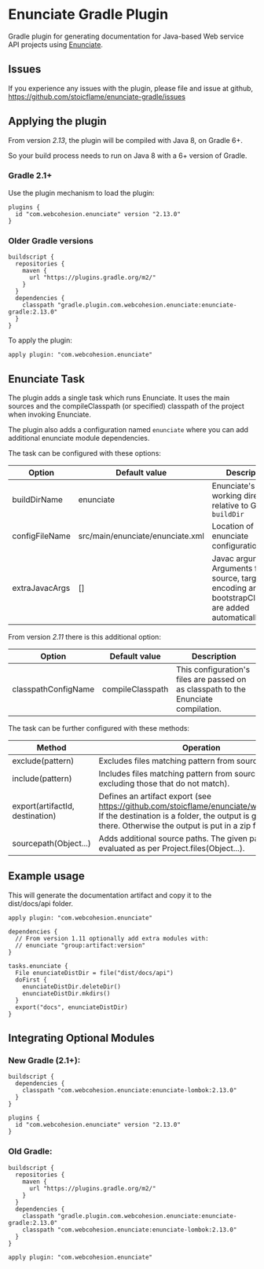 # Enunciate Gradle Plugin

Gradle plugin for generating documentation for Java-based Web service API projects using [Enunciate](http://enunciate.webcohesion.com).

## Issues

If you experience any issues with the plugin, please file and issue at github, https://github.com/stoicflame/enunciate-gradle/issues

## Applying the plugin

From version *2.13*, the plugin will be compiled with Java 8, on Gradle 6+.

So your build process needs to run on Java 8 with a 6+ version of Gradle.


### Gradle 2.1+

Use the plugin mechanism to load the plugin:

```
plugins {
  id "com.webcohesion.enunciate" version "2.13.0"
}
```

### Older Gradle versions

```
buildscript {
  repositories {
    maven {
      url "https://plugins.gradle.org/m2/"
    }
  }
  dependencies {
    classpath "gradle.plugin.com.webcohesion.enunciate:enunciate-gradle:2.13.0"
  }
}
```

To apply the plugin:

```
apply plugin: "com.webcohesion.enunciate"
```

## Enunciate Task

The plugin adds a single task which runs Enunciate. It uses the main sources and the compileClasspath (or specified) classpath of the project when invoking Enunciate.

The plugin also adds a configuration named `enunciate` where you can add additional enunciate module dependencies.

The task can be configured with these options:

Option | Default value | Description
-------|---------------|-------------
buildDirName | enunciate | Enunciate's working directory, relative to Gradle's `buildDir`
configFileName | src/main/enunciate/enunciate.xml	| Location of enunciate configuration file.
extraJavacArgs | [] | Javac arguments. Arguments for source, target, encoding and bootstrapClasspath are added automatically.

From version *2.11* there is this additional option:

Option | Default value | Description
-------|---------------|-------------
classpathConfigName | compileClasspath | This configuration's files are passed on as classpath to the Enunciate compilation.

The task can be further configured with these methods:

Method | Operation
-------|----------------
exclude(pattern) | Excludes files matching pattern from sources.
include(pattern) | Includes files matching pattern from sources (implicitly excluding those that do not match).
export(artifactId, destination) | Defines an artifact export (see https://github.com/stoicflame/enunciate/wiki/Artifacts). If the destination is a folder, the output is generated there. Otherwise the output is put in a zip file.
sourcepath(Object...) | Adds additional source paths. The given paths are evaluated as per Project.files(Object...). 

## Example usage

This will generate the documentation artifact and copy it to the dist/docs/api folder.

```
apply plugin: "com.webcohesion.enunciate"

dependencies {
  // From version 1.11 optionally add extra modules with:
  // enunciate "group:artifact:version"
}

tasks.enunciate {
  File enunciateDistDir = file("dist/docs/api")
  doFirst {
    enunciateDistDir.deleteDir()
    enunciateDistDir.mkdirs()
  }
  export("docs", enunciateDistDir)
}
```

## Integrating Optional Modules

### New Gradle (2.1+):

```
buildscript {
  dependencies {
    classpath "com.webcohesion.enunciate:enunciate-lombok:2.13.0"
  }
}

plugins {
  id "com.webcohesion.enunciate" version "2.13.0"
}
```

### Old Gradle:
```
buildscript {
  repositories {
    maven {
      url "https://plugins.gradle.org/m2/"
    }
  }
  dependencies {
    classpath "gradle.plugin.com.webcohesion.enunciate:enunciate-gradle:2.13.0"
    classpath "com.webcohesion.enunciate:enunciate-lombok:2.13.0"
  }
}

apply plugin: "com.webcohesion.enunciate"
```

